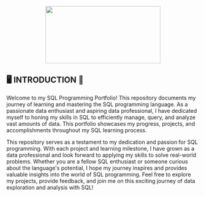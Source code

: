 <p align="center">
  <img width="300" height="150" src="https://media.giphy.com/media/vISmwpBJUNYzukTnVx/giphy.gif">
</p>

## 🖥️ INTRODUCTION  📝

Welcome to my SQL Programming Portfolio! This repository documents my journey of learning and mastering the SQL programming language.
As a passionate data enthusiast and aspiring data professional, I have dedicated myself to honing my skills 
in SQL to efficiently manage, query, and analyze vast amounts of data. 
This portfolio showcases my progress, projects, and accomplishments throughout my SQL learning process.

This repository serves as a testament to my dedication and passion for SQL programming.
With each project and learning milestone, I have grown as a data professional and look forward to applying my skills to solve real-world problems.
Whether you are a fellow SQL enthusiast or someone curious about the language's potential, 
I hope my journey inspires and provides valuable insights into the world of SQL programming.
Feel free to explore my projects, provide feedback, 
and join me on this exciting journey of data exploration and analysis with SQL!

